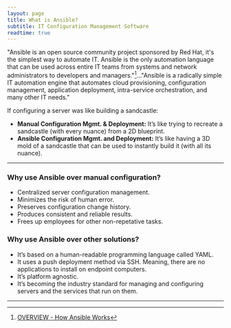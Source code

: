 ```yaml
---
layout: page
title: What is Ansible?
subtitle: IT Configuration Management Software
readtime: true
---
```

"Ansible is an open source community project sponsored by Red Hat, it's the simplest way to automate IT. Ansible is the only automation language that can be used across entire IT teams from systems and network administrators to developers and managers."[^1]..."Ansible is a radically simple IT automation engine that automates cloud provisioning, configuration management, application deployment, intra-service orchestration, and many other IT needs."

If configuring a server was like building a sandcastle:
- **Manual Configuration Mgmt. & Deployment:** It’s like trying to recreate a sandcastle (with every nuance) from a 2D blueprint.
- **Ansible Configuration Mgmt. and Deployment:** It’s like having a 3D mold of a sandcastle that can be used to instantly build it (with all its nuance).

---
### Why use Ansible over manual configuration?
- Centralized server configuration management.
- Minimizes the risk of human error.
- Preserves configuration change history.
- Produces consistent and reliable results.
- Frees up employees for other non-repetative tasks.

### Why use Ansible over other solutions?
- It’s based on a human-readable programming language called YAML.
- It uses a push deployment method via SSH. Meaning, there are no applications to install on endpoint computers.
- It’s platform agnostic.
- It’s becoming the industry standard for managing and configuring servers and the services that run on them.

---
[^1]: [OVERVIEW - How Ansible Works](https://www.ansible.com/overview/how-ansible-works?hsLang=en-us)
